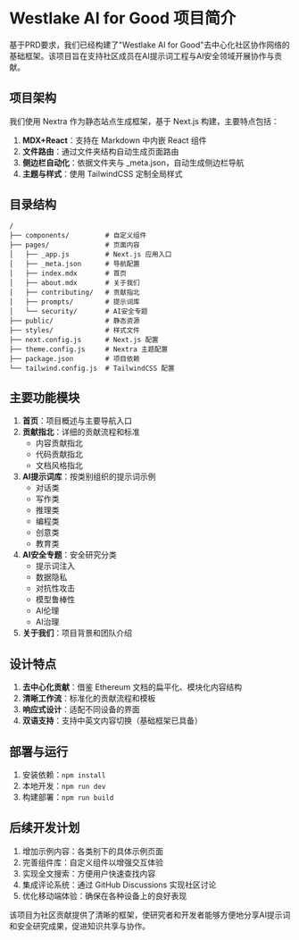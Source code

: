 # Westlake AI for Good 项目简介

基于PRD要求，我们已经构建了"Westlake AI for Good"去中心化社区协作网络的基础框架。该项目旨在支持社区成员在AI提示词工程与AI安全领域开展协作与贡献。

## 项目架构

我们使用 Nextra 作为静态站点生成框架，基于 Next.js 构建，主要特点包括：

1. **MDX+React**：支持在 Markdown 中内嵌 React 组件
2. **文件路由**：通过文件夹结构自动生成页面路由
3. **侧边栏自动化**：依据文件夹与 _meta.json，自动生成侧边栏导航
4. **主题与样式**：使用 TailwindCSS 定制全局样式

## 目录结构

```
/
├── components/         # 自定义组件
├── pages/              # 页面内容
│   ├── _app.js         # Next.js 应用入口
│   ├── _meta.json      # 导航配置
│   ├── index.mdx       # 首页
│   ├── about.mdx       # 关于我们
│   ├── contributing/   # 贡献指北
│   ├── prompts/        # 提示词库
│   └── security/       # AI安全专题
├── public/             # 静态资源
├── styles/             # 样式文件
├── next.config.js      # Next.js 配置
├── theme.config.js     # Nextra 主题配置
├── package.json        # 项目依赖
└── tailwind.config.js  # TailwindCSS 配置
```

## 主要功能模块

1. **首页**：项目概述与主要导航入口
2. **贡献指北**：详细的贡献流程和标准
   - 内容贡献指北
   - 代码贡献指北
   - 文档风格指北
3. **AI提示词库**：按类别组织的提示词示例
   - 对话类
   - 写作类
   - 推理类
   - 编程类
   - 创意类
   - 教育类
4. **AI安全专题**：安全研究分类
   - 提示词注入
   - 数据隐私
   - 对抗性攻击
   - 模型鲁棒性
   - AI伦理
   - AI治理
5. **关于我们**：项目背景和团队介绍

## 设计特点

1. **去中心化贡献**：借鉴 Ethereum 文档的扁平化、模块化内容结构
2. **清晰工作流**：标准化的贡献流程和模板
3. **响应式设计**：适配不同设备的界面
4. **双语支持**：支持中英文内容切换（基础框架已具备）

## 部署与运行

1. 安装依赖：`npm install`
2. 本地开发：`npm run dev`
3. 构建部署：`npm run build`

## 后续开发计划

1. 增加示例内容：各类别下的具体示例页面
2. 完善组件库：自定义组件以增强交互体验
3. 实现全文搜索：方便用户快速查找内容
4. 集成评论系统：通过 GitHub Discussions 实现社区讨论
5. 优化移动端体验：确保在各种设备上的良好表现

该项目为社区贡献提供了清晰的框架，使研究者和开发者能够方便地分享AI提示词和安全研究成果，促进知识共享与协作。 